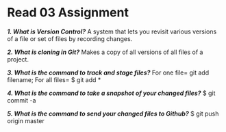 # Read 03 Assignment

*__1. What is Version Control?__* A system that lets you revisit various versions of a file or set of files by recording changes.

*__2. What is cloning in Git?__* Makes a copy of all versions of all files of a project.

*__3. What is the command to track and stage files?__* For one file= git add filename; For all files= $ git add *

*__4. What is the command to take a snapshot of your changed files?__* $ git commit -a

*__5. What is the command to send your changed files to Github?__* $ git push origin master


